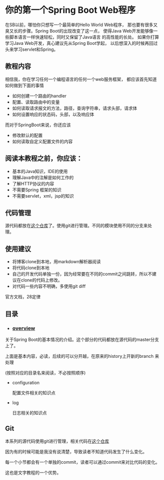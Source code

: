 # 你的第一个Spring Boot Web程序
在SB以前，哪怕你只想写一个最简单的Hello World Web程序，
那也要有很多又臭又长的步骤。Spring Boot的出现改变了这一点，
使得Java Web开发能够像一些脚本语言一样快速轻松，同时又保留了Java语言
的高性能的长处。
如果你打算学习Java Web开发，真心建议先从Spring Boot学起，
以后想深入的时候再回过头来学习servlet和Spring。

## 教程内容
相信我，你在学习任何一个编程语言的任何一个web服务框架，
都应该首先知道如何做到下面的事情
- 如何创建一个路由的handler
- 配置、读取路由中的变量
- 如何读取请求报文的方法，路径，查询字符串，请求头部，请求体
- 如何设置响应的状态码，头部，以及响应体

而对于SpringBoot来说，你还应该
- 修改默认的配置
- 如何读取自定义配置文件的内容

## 阅读本教程之前，你应该：
- 基本的Java知识，IDE的使用
- 理解Java中的注解是如何工作的
- 了解HTTP协议的内容
- 不需要Spring 框架的知识
- 不需要servlet，xml，jsp的知识

## 代码管理

源代码都放在<a target=_blank href="https://github.com/fish56/HelloSpringBootSrc">这个仓库</a>了。使用git进行管理。不同的模块使用不同的分支来处理。

## 使用建议

- 将博客clone到本地，用markdown解析器阅读
- 将代码clone到本地
- 自己的开发代码单独一份，因为经常要在不同的commit之间跳转，所以不建议在clone的代码上修改。
- 对代码一些内容不明确，多使用git diff

官方文档，28定律

## 目录

- ### [overview](./overview/README.md)

关于Spring Boot的基本情况的介绍。这个部分的代码都放在源代码的master分支上了。

上面是基本内容，必读，后续的可以分开越，在原来的history上开新的branch 来处理

(按照对应的目录名来阅读，不必按照顺序)

- configuration

  配置文件相关的知识点

- log

  日志相关的知识点



## Git

本系列的源代码使用git进行管理，相关代码在[这个仓库](https://github.com/fish56/HelloSpringBootSrc)

因为有的时候可能是我没有说清楚，导致读者不知道代码发生了什么变化。

每一个小节都会有一个单独的commit，读者可以通过commit来对比代码的变化。

这也是文字教程的一个优势。